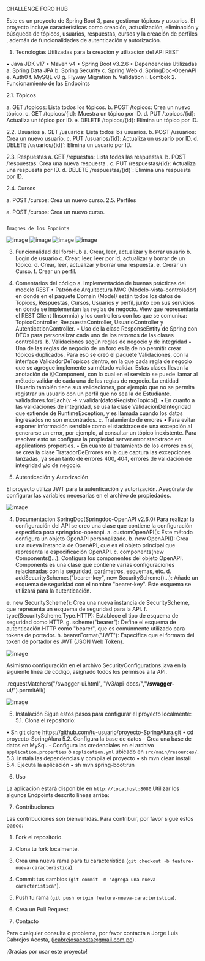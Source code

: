   CHALLENGE FORO HUB

Este es un proyecto de Spring Boot 3, para gestionar tópicos y usuarios. El proyecto incluye características como creación, actualización, eliminación y búsqueda de tópicos,  usuarios, respuestas, cursos y la creación de perfiles , además de funcionalidades de autenticación y autorización.
1.	Tecnologías Utilizadas para la creación y utlizacion del API REST 

•	Java JDK v17
•	Maven v4
•	Spring Boot v3.2.6
•	Dependencias Utilizadas
a.	Spring Data JPA
b.	Spring Security
c.	Spring Web
d.	SpringDoc-OpenAPI
e.	Auth0
f.	MySQL v8
g.	Flyway Migration
h.	Validation
i.	Lombok
2.	Funcionamiento de las Endpoints

2.1.	Tópicos

a.	GET /topicos: Lista todos los tópicos.
b.	 POST /topicos: Crea un nuevo tópico.
c.	 GET /topicos/{id}: Muestra un tópico por ID.
d.	  PUT /topicos/{id}: Actualiza un tópico por ID.
e.	  DELETE /topicos/{id}: Elimina un tópico por ID.

2.2.	Usuarios
a.	GET /usuarios: Lista todos los usuarios.
b.	POST /usuarios: Crea un nuevo usuario.
c.	PUT /usuarios/{id}: Actualiza un usuario por ID.
d.	DELETE /usuarios/{id}`: Elimina un usuario por ID.

2.3.	Respuestas
a.	GET /repuestas: Lista todos las respuestas.
b.	POST /respuestas: Crea una nueva respuesta .
c.	PUT /respuestas/{id}: Actualiza una respuesta por ID.
d.	DELETE /respuestas/{id}`: Elimina una respuesta por ID.

2.4.	Cursos

a.	POST /cursos: Crea un nuevo curso.
2.5.	Perfiles

a.	POST /cursos: Crea un nuevo curso.

                                                                                              
                                                                                    Imagnes de los Enpoints 



![image](https://github.com/user-attachments/assets/6a978f2d-fda5-441c-ade8-0390e8473165)
![image](https://github.com/user-attachments/assets/68fa8263-105a-4686-bd75-52261c45af64)
![image](https://github.com/user-attachments/assets/91cb4eb7-d1e7-4129-acdb-73b468d2b20a)
![image](https://github.com/user-attachments/assets/b88abd13-0d1b-4414-b14e-8aec7e460aee)

3. Funcionalidad del foroHub
    a.	Crear, leer, actualizar y borrar usuario
    b.	Login de usuario
    c.	Crear, leer, leer por id, actualizar y borrar de un tópico.
    d.	Crear, leer, actualizar y borrar una respuesta.
    e.  Crerar un Curso.
    f.  Crear un perfil.

5. Comentarios del código
    a. Implementación de buenas prácticas del modelo REST
    •	Patrón de Arquitectura MVC (Modelo-vista-controlador) en donde en el paquete Domain (Model) están todos los datos de Topicos, Respuestas, Cursos, Usuarios y perfil,
      junto con sus servicios en donde se implementan las reglas de negocio. View que representaría el REST Client (Insomnia) y los controllers con los que se comunica:
      TopicoController, RespuestaController, UsuarioController y AutenticationController.
    •	Uso de la clase ResponseEntity de Spring con DTOs para personalizar cada uno de los retornos de las clases controllers.
    b. Validaciones según reglas de negocio y de integridad
    •	Una de las reglas de negocio de un foro es la de no permitir crear tópicos duplicados. Para eso se creó el paquete Validaciones, con la interface ValidadorDeTopicos
      dentro, en la que cada regla de negocio que se agregue implemente su método validar. Estas clases llevan la anotación de @Component, con lo cual en el servicio se
      puede llamar al método validar de cada una de las reglas de negocio. La entidad Usuario también tiene sus validaciones, por ejemplo que no se permita registrar un
      usuario con un perfil que no sea la de Estudiante.
      validadores.forEach(v -> v.validar(datosRegistroTopico));
    •	En cuanto a las validaciones de integridad, se usa la clase ValidacionDeIntegridad que extiende de RuntimeException, y es llamada cuando los datos ingresados no son encontrados.
    c. Tratamiento de errores
    •	Para evitar exponer información sensible como el stacktrace de una excepción al generarse un error, por ejemplo, al consultar un tópico inexistente. Para resolver esto se
      configura la propiedad server.error.stacktrace en applications.properties.
    •	En cuanto al tratamiento de los errores en sí, se crea la clase TratadorDeErrores en la que captura las excepciones lanzadas, ya sean tanto de errores 400, 404, errores de
      validación de integridad y/o de negocio.


3.	Autenticación y Autorización

El proyecto utiliza JWT para la autenticación y autorización. Asegúrate de configurar las variables necesarias en el archivo de propiedades.

![image](https://github.com/user-attachments/assets/883eb42f-459d-416b-aab5-73ab55524bf8)

4.	Documentacion SpringDoc(Springdoc-OpenAPI v2.6.0)
Para realizar la configuración del API se creo una clase que contiene la configuración específica para springdoc-openapi.
a.	customOpenAPI():
Este método configura un objeto OpenAPI personalizado.
b.	new OpenAPI():
Crea una nueva instancia de OpenAPI, que es el objeto principal que    representa la especificación OpenAPI.
c.	components(new Components()...):
Configura los componentes del objeto OpenAPI. Components es una clase que contiene varias configuraciones relacionadas con la seguridad, parámetros, esquemas, etc.
d.	addSecuritySchemes("bearer-key", new SecurityScheme()...):
Añade un esquema de seguridad con el nombre "bearer-key". Este esquema se utilizará para la autenticación.


e.	new SecurityScheme():
Crea una nueva instancia de SecurityScheme, que representa un esquema de seguridad para la API.
f.	type(SecurityScheme.Type.HTTP):
Establece el tipo de esquema de seguridad como HTTP.
g.	scheme("bearer"):
Define el esquema de autenticación HTTP como "bearer", que es comúnmente utilizado para tokens de portador.
h.	bearerFormat("JWT"):
Especifica que el formato del token de portador es JWT (JSON Web Token).

![image](https://github.com/user-attachments/assets/49faf50d-b038-46ec-8e1f-3d6304a6bb86)


Asimismo configuración en el archivo SecurityConfigurations.java en la siguiente línea de código, asignado todos los permisos a la API.

.requestMatchers("/swagger-ui.html", "/v3/api-docs/**","/swagger-ui/**").permitAll()

![image](https://github.com/user-attachments/assets/4546c7d7-66f3-4b58-a7d3-f533608d6be7)

5.	Instalación
Sigue estos pasos para configurar el proyecto localmente:
5.1.	Clona el repositorio:

•	Sh git clone https://github.com/tu-usuario/proyecto-SpringAlura.git
•	  cd proyecto-SpringAlura
5.2.	Configura la base de datos
    - Crea una base de datos en MySql.
    - Configura las credenciales en el archivo `application.properties` o `application.yml` ubicado en `src/main/resources/`.
5.3.	Instala las dependencias y compila el proyecto
•	    sh mvn clean install
5.4.	Ejecuta la aplicación
•	sh mvn spring-boot:run




6.	Uso

La aplicación estará disponible en `http://localhost:8080`.Utilizar los algunos Endpoints descrito líneas arriba:

7.	Contribuciones

Las contribuciones son bienvenidas. Para contribuir, por favor sigue estos pasos:

1.	Fork el repositorio.
2.	Clona tu fork localmente.
3.	Crea una nueva rama para tu característica (`git checkout -b feature-nueva-caracteristica`).
4.	Commit tus cambios (`git commit -m 'Agrega una nueva característica'`).
5.	Push tu rama (`git push origin feature-nueva-caracteristica`).
6.	Crea un Pull Request.

8.	Contacto

Para cualquier consulta o problema, por favor contacta a Jorge Luis Cabrejos Acosta, (jcabrejosacosta@gmail.com.pe).

¡Gracias por usar este proyecto!
